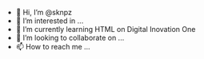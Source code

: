 - 👋 Hi, I’m @sknpz
- 👀 I’m interested in ...
- 🌱 I’m currently learning HTML on Digital Inovation One
- 💞️ I’m looking to collaborate on ...
- 📫 How to reach me ...

<!---
sknpz/sknpz is a ✨ special ✨ repository because its `README.md` (this file) appears on your GitHub profile.
You can click the Preview link to take a look at your changes.
--->

